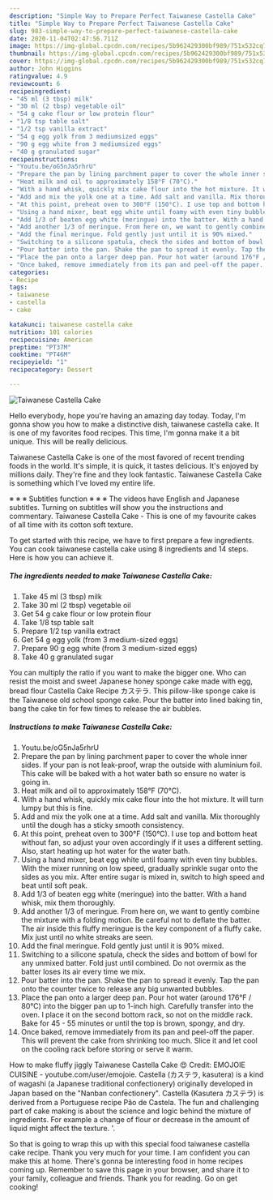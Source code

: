 ```yaml
---
description: "Simple Way to Prepare Perfect Taiwanese Castella Cake"
title: "Simple Way to Prepare Perfect Taiwanese Castella Cake"
slug: 983-simple-way-to-prepare-perfect-taiwanese-castella-cake
date: 2020-11-04T02:47:56.711Z
image: https://img-global.cpcdn.com/recipes/5b962429300bf989/751x532cq70/taiwanese-castella-cake-recipe-main-photo.jpg
thumbnail: https://img-global.cpcdn.com/recipes/5b962429300bf989/751x532cq70/taiwanese-castella-cake-recipe-main-photo.jpg
cover: https://img-global.cpcdn.com/recipes/5b962429300bf989/751x532cq70/taiwanese-castella-cake-recipe-main-photo.jpg
author: John Higgins
ratingvalue: 4.9
reviewcount: 6
recipeingredient:
- "45 ml (3 tbsp) milk"
- "30 ml (2 tbsp) vegetable oil"
- "54 g cake flour or low protein flour"
- "1/8 tsp table salt"
- "1/2 tsp vanilla extract"
- "54 g egg yolk from 3 mediumsized eggs"
- "90 g egg white from 3 mediumsized eggs"
- "40 g granulated sugar"
recipeinstructions:
- "Youtu.be/oG5nJa5rhrU"
- "Prepare the pan by lining parchment paper to cover the whole inner sides. If your pan is not leak-proof, wrap the outside with aluminium foil. This cake will be baked with a hot water bath so ensure no water is going in."
- "Heat milk and oil to approximately 158°F (70°C)."
- "With a hand whisk, quickly mix cake flour into the hot mixture. It will turn lumpy but this is fine."
- "Add and mix the yolk one at a time. Add salt and vanilla. Mix thoroughly until the dough has a sticky smooth consistency."
- "At this point, preheat oven to 300°F (150°C). I use top and bottom heat without fan, so adjust your oven accordingly if it uses a different setting. Also, start heating up hot water for the water bath."
- "Using a hand mixer, beat egg white until foamy with even tiny bubbles. With the mixer running on low speed, gradually sprinkle sugar onto the sides as you mix. After entire sugar is mixed in, switch to high speed and beat until soft peak."
- "Add 1/3 of beaten egg white (meringue) into the batter. With a hand whisk, mix them thoroughly."
- "Add another 1/3 of meringue. From here on, we want to gently combine the mixture with a folding motion. Be careful not to deflate the batter. The air inside this fluffy meringue is the key component of a fluffy cake. Mix just until no white streaks are seen."
- "Add the final meringue. Fold gently just until it is 90% mixed."
- "Switching to a silicone spatula, check the sides and bottom of bowl for any unmixed batter. Fold just until combined. Do not overmix as the batter loses its air every time we mix."
- "Pour batter into the pan. Shake the pan to spread it evenly. Tap the pan onto the counter twice to release any big unwanted bubbles."
- "Place the pan onto a larger deep pan. Pour hot water (around 176°F / 80°C) into the bigger pan up to 1-inch high. Carefully transfer into the oven. I place it on the second bottom rack, so not on the middle rack. Bake for 45 - 55 minutes or until the top is brown, spongy, and dry."
- "Once baked, remove immediately from its pan and peel-off the paper. This will prevent the cake from shrinking too much. Slice it and let cool on the cooling rack before storing or serve it warm."
categories:
- Recipe
tags:
- taiwanese
- castella
- cake

katakunci: taiwanese castella cake 
nutrition: 101 calories
recipecuisine: American
preptime: "PT37M"
cooktime: "PT46M"
recipeyield: "1"
recipecategory: Dessert

---
```



![Taiwanese Castella Cake](https://img-global.cpcdn.com/recipes/5b962429300bf989/751x532cq70/taiwanese-castella-cake-recipe-main-photo.jpg)

Hello everybody, hope you're having an amazing day today. Today, I'm gonna show you how to make a distinctive dish, taiwanese castella cake. It is one of my favorites food recipes. This time, I'm gonna make it a bit unique. This will be really delicious.

Taiwanese Castella Cake is one of the most favored of recent trending foods in the world. It's simple, it is quick, it tastes delicious. It's enjoyed by millions daily. They're fine and they look fantastic. Taiwanese Castella Cake is something which I've loved my entire life.

※ ※ ※ Subtitles function ※ ※ ※ The videos have English and Japanese subtitles. Turning on subtitles will show you the instructions and commentary. Taiwanese Castella Cake - This is one of my favourite cakes of all time with its cotton soft texture.


To get started with this recipe, we have to first prepare a few ingredients. You can cook taiwanese castella cake using 8 ingredients and 14 steps. Here is how you can achieve it.

<!--inarticleads1-->

##### The ingredients needed to make Taiwanese Castella Cake:

1. Take 45 ml (3 tbsp) milk
1. Take 30 ml (2 tbsp) vegetable oil
1. Get 54 g cake flour or low protein flour
1. Take 1/8 tsp table salt
1. Prepare 1/2 tsp vanilla extract
1. Get 54 g egg yolk (from 3 medium-sized eggs)
1. Prepare 90 g egg white (from 3 medium-sized eggs)
1. Take 40 g granulated sugar


You can multiply the ratio if you want to make the bigger one. Who can resist the moist and sweet Japanese honey sponge cake made with egg, bread flour Castella Cake Recipe カステラ. This pillow-like sponge cake is the Taiwanese old school sponge cake. Pour the batter into lined baking tin, bang the cake tin for few times to release the air bubbles. 

<!--inarticleads2-->

##### Instructions to make Taiwanese Castella Cake:

1. Youtu.be/oG5nJa5rhrU
1. Prepare the pan by lining parchment paper to cover the whole inner sides. If your pan is not leak-proof, wrap the outside with aluminium foil. This cake will be baked with a hot water bath so ensure no water is going in.
1. Heat milk and oil to approximately 158°F (70°C).
1. With a hand whisk, quickly mix cake flour into the hot mixture. It will turn lumpy but this is fine.
1. Add and mix the yolk one at a time. Add salt and vanilla. Mix thoroughly until the dough has a sticky smooth consistency.
1. At this point, preheat oven to 300°F (150°C). I use top and bottom heat without fan, so adjust your oven accordingly if it uses a different setting. Also, start heating up hot water for the water bath.
1. Using a hand mixer, beat egg white until foamy with even tiny bubbles. With the mixer running on low speed, gradually sprinkle sugar onto the sides as you mix. After entire sugar is mixed in, switch to high speed and beat until soft peak.
1. Add 1/3 of beaten egg white (meringue) into the batter. With a hand whisk, mix them thoroughly.
1. Add another 1/3 of meringue. From here on, we want to gently combine the mixture with a folding motion. Be careful not to deflate the batter. The air inside this fluffy meringue is the key component of a fluffy cake. Mix just until no white streaks are seen.
1. Add the final meringue. Fold gently just until it is 90% mixed.
1. Switching to a silicone spatula, check the sides and bottom of bowl for any unmixed batter. Fold just until combined. Do not overmix as the batter loses its air every time we mix.
1. Pour batter into the pan. Shake the pan to spread it evenly. Tap the pan onto the counter twice to release any big unwanted bubbles.
1. Place the pan onto a larger deep pan. Pour hot water (around 176°F / 80°C) into the bigger pan up to 1-inch high. Carefully transfer into the oven. I place it on the second bottom rack, so not on the middle rack. Bake for 45 - 55 minutes or until the top is brown, spongy, and dry.
1. Once baked, remove immediately from its pan and peel-off the paper. This will prevent the cake from shrinking too much. Slice it and let cool on the cooling rack before storing or serve it warm.


How to make fluffy jiggly Taiwanese Castella Cake 😍 Credit: EMOJOIE CUISINE - youtube.com/user/emojoie. Castella (カステラ, kasutera) is a kind of wagashi (a Japanese traditional confectionery) originally developed in Japan based on the &#34;Nanban confectionery&#34;. Castella (Kasutera カステラ) is derived from a Portuguese recipe Pão de Castela. The fun and challenging part of cake making is about the science and logic behind the mixture of ingredients. For example a change of flour or decrease in the amount of liquid might affect the texture. &#39;. 

So that is going to wrap this up with this special food taiwanese castella cake recipe. Thank you very much for your time. I am confident you can make this at home. There's gonna be interesting food in home recipes coming up. Remember to save this page in your browser, and share it to your family, colleague and friends. Thank you for reading. Go on get cooking!
